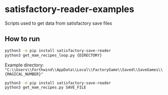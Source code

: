 # satisfactory-reader-examples
Scripts used to get data from satisfactory save files


## How to run
```sh
python3 -m pip install satisfactory-save-reader
python3 get_mam_recipes_loop.py {DIRECTORY}
```

Example directory: `"C:\\Users\\Forthwind\\AppData\\Local\\FactoryGame\\Saved\\SaveGames\\{MAGICAL_NUMBER}"`

```sh
python3 -m pip install satisfactory-save-reader
python3 get_mam_recipes.py SAVE_FILE 
```
